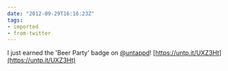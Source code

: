```yaml
---
date: "2012-09-29T16:16:23Z"
tags:
- imported
- from-twitter
---
```

I just earned the 'Beer Party' badge on [@untappd](https://twitter.com/untappd)\! [https://untp.it/UXZ3Ht](https://untp.it/UXZ3Ht)
